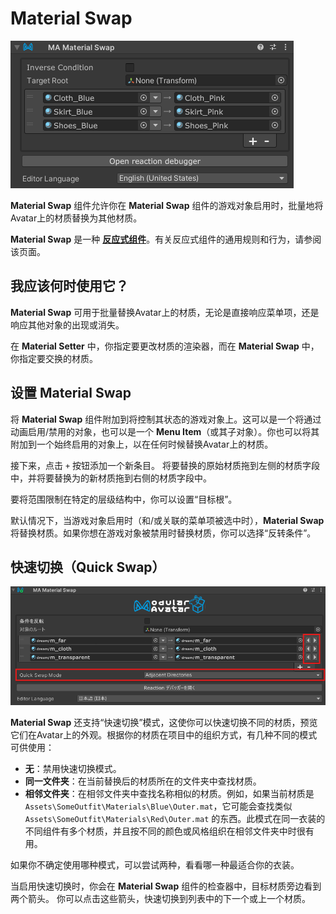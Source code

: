 ﻿# Material Swap

![Material Swap](material-swap.png)

**Material Swap** 组件允许你在 **Material Swap** 组件的游戏对象启用时，批量地将Avatar上的材质替换为其他材质。

**Material Swap** 是一种 [**反应式组件**](./index.md)。有关反应式组件的通用规则和行为，请参阅该页面。

## 我应该何时使用它？

**Material Swap** 可用于批量替换Avatar上的材质，无论是直接响应菜单项，还是响应其他对象的出现或消失。

在 **Material Setter** 中，你指定要更改材质的渲染器，而在 **Material Swap** 中，你指定要交换的材质。

## 设置 Material Swap

将 **Material Swap** 组件附加到将控制其状态的游戏对象上。这可以是一个将通过动画启用/禁用的对象，也可以是一个 **Menu Item**（或其子对象）。你也可以将其附加到一个始终启用的对象上，以在任何时候替换Avatar上的材质。

接下来，点击 `+` 按钮添加一个新条目。
将要替换的原始材质拖到左侧的材质字段中，并将要替换为的新材质拖到右侧的材质字段中。

要将范围限制在特定的层级结构中，你可以设置“目标根”。

默认情况下，当游戏对象启用时（和/或关联的菜单项被选中时），**Material Swap** 将替换材质。如果你想在游戏对象被禁用时替换材质，你可以选择“反转条件”。

## 快速切换（Quick Swap）

![Quick Swap controls](material-swap.quick-swap.png)

**Material Swap** 还支持“快速切换”模式，这使你可以快速切换不同的材质，预览它们在Avatar上的外观。根据你的材质在项目中的组织方式，有几种不同的模式可供使用：

- **无**：禁用快速切换模式。
- **同一文件夹**：在当前替换后的材质所在的文件夹中查找材质。
- **相邻文件夹**：在相邻文件夹中查找名称相似的材质。例如，如果当前材质是 `Assets\SomeOutfit\Materials\Blue\Outer.mat`，它可能会查找类似 `Assets\SomeOutfit\Materials\Red\Outer.mat` 的东西。此模式在同一衣装的不同组件有多个材质，并且按不同的颜色或风格组织在相邻文件夹中时很有用。

如果你不确定使用哪种模式，可以尝试两种，看看哪一种最适合你的衣装。

当启用快速切换时，你会在 **Material Swap** 组件的检查器中，目标材质旁边看到两个箭头。
你可以点击这些箭头，快速切换到列表中的下一个或上一个材质。
